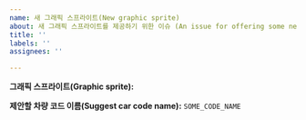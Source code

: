 ```yaml
---
name: 새 그래픽 스프라이트(New graphic sprite)
about: 새 그래픽 스프라이트를 제공하기 위한 이슈 (An issue for offering some new graphic sprites)
title: ''
labels: ''
assignees: ''

---
```


**그래픽 스프라이트(Graphic sprite):**
<!--
여기에 그래픽 스프라이트를 첨부하세요.
Please attach the graphic sprite here.
-->


**제안할 차량 코드 이름(Suggest car code name):**
``SOME_CODE_NAME``
<!--
NML 코드 내에서 사용할 차량 코드 이름을 제안하세요.
Suggest some code name which will be used in NML code
-->
